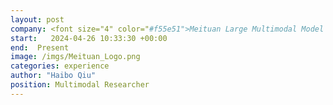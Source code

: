 ```yaml
---
layout: post
company: <font size="4" color="#f55e51">Meituan Large Multimodal Model Group</font>
start:   2024-04-26 10:33:30 +00:00
end:  Present
image: /imgs/Meituan_Logo.png 
categories: experience 
author: "Haibo Qiu"
position: Multimodal Researcher
---
```


